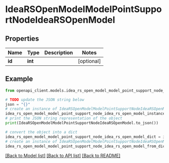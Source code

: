 # IdeaRSOpenModelModelPointSupportNodeIdeaRSOpenModel


## Properties

Name | Type | Description | Notes
------------ | ------------- | ------------- | -------------
**id** | **int** |  | [optional] 

## Example

```python
from openapi_client.models.idea_rs_open_model_model_point_support_node_idea_rs_open_model import IdeaRSOpenModelModelPointSupportNodeIdeaRSOpenModel

# TODO update the JSON string below
json = "{}"
# create an instance of IdeaRSOpenModelModelPointSupportNodeIdeaRSOpenModel from a JSON string
idea_rs_open_model_model_point_support_node_idea_rs_open_model_instance = IdeaRSOpenModelModelPointSupportNodeIdeaRSOpenModel.from_json(json)
# print the JSON string representation of the object
print(IdeaRSOpenModelModelPointSupportNodeIdeaRSOpenModel.to_json())

# convert the object into a dict
idea_rs_open_model_model_point_support_node_idea_rs_open_model_dict = idea_rs_open_model_model_point_support_node_idea_rs_open_model_instance.to_dict()
# create an instance of IdeaRSOpenModelModelPointSupportNodeIdeaRSOpenModel from a dict
idea_rs_open_model_model_point_support_node_idea_rs_open_model_from_dict = IdeaRSOpenModelModelPointSupportNodeIdeaRSOpenModel.from_dict(idea_rs_open_model_model_point_support_node_idea_rs_open_model_dict)
```
[[Back to Model list]](../README.md#documentation-for-models) [[Back to API list]](../README.md#documentation-for-api-endpoints) [[Back to README]](../README.md)


